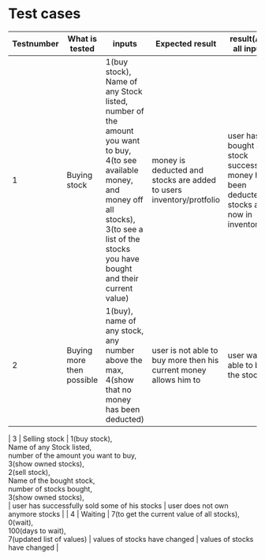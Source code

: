 # Test cases
| Testnumber | What is tested | inputs                                                                                                                                                                                                    | Expected result                                                     | result(After all inputs)                                                                    |
|------------|----------------|-----------------------------------------------------------------------------------------------------------------------------------------------------------------------------------------------------------|---------------------------------------------------------------------|---------------------------------------------------------------------------------------------|
| 1          | Buying stock        | 1(buy stock),<br> Name of any Stock listed,<br> number of the amount you want to buy,<br> 4(to see available money, and money off all stocks),<br> 3(to see a list of the stocks you have bought and their current value) | money is deducted and stocks are added to users inventory/protfolio | user has bought a stock successfully,<br> money has been deducted,<br> stocks are now in inventory, |
| 2          | Buying more then possible        | 1(buy),<br>name of any stock,<br>any number above the max,<br>4(show that no money has been deducted) | user is not able to buy more then his current money allows him to| user was not able to buy the stock |

| 3          | Selling stock      | 1(buy stock),<br> Name of any Stock listed,<br> number of the amount you want to buy,<br> 3(show owned stocks),<br> 2(sell stock),<br> Name of the bought stock,<br> number of stocks bought,<br> 3(show owned stocks),<br>                 | user has successfully sold some of his stocks                       | user does not own anymore stocks                                                            |
| 4          | Waiting        | 7(to get the current value of all stocks),<br> 0(wait),<br> 100(days to wait),<br> 7(updated list of values)                                                                                                          | values of stocks have changed                                       | values of stocks have changed                                                               |
